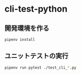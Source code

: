 # cli-test-python

## 開発環境を作る

```bash
pipenv install
```

## ユニットテストの実行

```bash
pipenv run pytest ./test_cli_*.py
```
